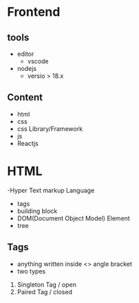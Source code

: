 # Frontend
## tools
- editor
    - vscode
- nodejs
    - versio > 18.x
## Content
- html
- css
- css Library/Framework
- js
- Reactjs

# HTML
-Hyper Text markup Language
- tags
- building block
- DOM(Document Object Model) Element
- tree

## Tags
- anything written inside <> angle bracket
    <tag> </tag>
- two types
1. Singleton Tag / open
    <tag/>
2. Paired Tag / closed
    <tag> </tag>